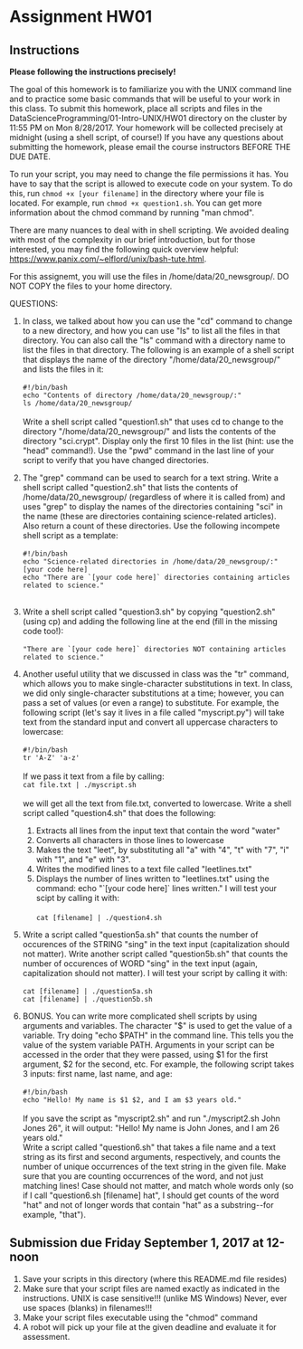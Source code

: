# Assignment HW01
## Instructions
**Please following the instructions precisely!**

The goal of this homework is to familiarize you with the UNIX command line and to practice some basic commands that will be useful to your work in this class. To submit this homework, place all scripts and files in the DataScienceProgramming/01-Intro-UNIX/HW01 directory on the cluster by 11:55 PM on Mon 8/28/2017. Your homework will be collected precisely at midnight (using a shell script, of course!) If you have any questions about submitting the homework, please email the course instructors BEFORE THE DUE DATE.

To run your script, you may need to change the file permissions it has. You have to say that the script is allowed to execute code on your system. To do this, run `chmod +x [your filename]` in the directory where your file is located. For example, run `chmod +x question1.sh`. You can get more information about the chmod command by running "man chmod".

There are many nuances to deal with in shell scripting. We avoided dealing with most of the complexity in our brief introduction, but for those interested, you may find the following quick overview helpful: https://www.panix.com/~elflord/unix/bash-tute.html.

For this assignemt, you will use the files in /home/data/20_newsgroup/. DO NOT COPY the files to your home directory.

QUESTIONS:
1. In class, we talked about how you can use the "cd" command to change to a new directory, and how you can use "ls" to list all the files in that directory. You can also call the "ls" command with a directory name to list the files in that directory. The following is an example of a shell script that displays the name of the directory "/home/data/20\_newsgroup/" and lists the files in it: <br /> <br />
`#!/bin/bash` <br />
`echo "Contents of directory /home/data/20_newsgroup/:"` <br />
`ls /home/data/20_newsgroup/` <br /> <br />
Write a shell script called "question1.sh" that uses cd to change to the directory "/home/data/20_newsgroup/" and lists the contents of the directory "sci.crypt". Display only the first 10 files in the list (hint: use the "head" command!). Use the "pwd" command in the last line of your script to verify that you have changed directories.

2. The "grep" command can be used to search for a text string. Write a shell script called "question2.sh" that lists the contents of /home/data/20_newsgroup/ (regardless of where it is called from) and uses "grep" to display the names of the directories containing "sci" in the name (these are directories containing science-related articles). Also return a count of these directories. Use the following incompete shell script as a template: <br /> <br />
`#!/bin/bash` <br />
`echo "Science-related directories in /home/data/20_newsgroup/:"` <br />
`[your code here]` <br />
``echo "There are `[your code here]` directories containing articles related to science."`` <br /> <br />

3. Write a shell script called "question3.sh" by copying "question2.sh" (using cp) and adding the following line at the end (fill in the missing code too!): <br /> <br />
``"There are `[your code here]` directories NOT containing articles related to science."``

4. Another useful utility that we discussed in class was the "tr" command, which allows you to make single-character substitutions in text. In class, we did only single-character substitutions at a time; however, you can pass a set of values (or even a range) to substitute. For example, the following script (let's say it lives in a file called "myscript.py") will take text from the standard input and convert all uppercase characters to lowercase: <br /> <br />
`#!/bin/bash` <br />
`tr 'A-Z' 'a-z'` <br /> <br />
If we pass it text from a file by calling: <br />
`cat file.txt | ./myscript.sh` <br /> <br />
we will get all the text from file.txt, converted to lowercase. Write a shell script called "question4.sh" that does the following:
   1. Extracts all lines from the input text that contain the word "water"
   2. Converts all characters in those lines to lowercase
   3. Makes the text "leet", by substituting all "a" with "4", "t" with "7", "i" with "1", and "e" with "3".
   4. Writes the modified lines to a text file called "leetlines.txt"
   5. Displays the number of lines written to "leetlines.txt" using the command: echo "\`[your code here]\` lines written."
I will test your scipt by calling it with: <br /> <br />
`cat [filename] | ./question4.sh`

5. Write a script called "question5a.sh" that counts the number of occurences of the STRING "sing" in the text input (capitalization should not matter). Write another script called "question5b.sh" that counts the number of occurences of WORD "sing" in the text input (again, capitalization should not matter). I will test your script by calling it with: <br /> <br />
`cat [filename] | ./question5a.sh` <br />
`cat [filename] | ./question5b.sh`

6. BONUS. You can write more complicated shell scripts by using arguments and variables. The character "$" is used to get the value of a variable. Try doing "echo $PATH" in the command line. This tells you the value of the system variable PATH. Arguments in your script can be accessed in the order that they were passed, using $1 for the first argument, $2 for the second, etc. For example, the following script takes 3 inputs: first name, last name, and age: <br /> <br />
`#!/bin/bash` <br />
``echo "Hello! My name is $1 $2, and I am $3 years old."`` <br /> <br />
If you save the script as "myscript2.sh" and run "./myscript2.sh John Jones 26", it will output: "Hello! My name is John Jones, and I am 26 years old." <br />
Write a script called "question6.sh" that takes a file name and a text string as its first and second arguments, respectively, and counts the number of unique occurrences of the text string in the given file. Make sure that you are counting occurrences of the word, and not just matching lines! Case should not matter, and match whole words only (so if I call "question6.sh [filename] hat", I should get counts of the word "hat" and not of longer words that contain "hat" as a substring--for example, "that").  


## Submission due Friday September 1, 2017 at 12-noon
1. Save your scripts in this directory (where this README.md file resides)
2. Make sure that your script files are named exactly as indicated in the instructions. UNIX is case sensitive!!! (unlike MS Windows) Never, ever use spaces (blanks) in filenames!!!
3. Make your script files executable using the "chmod" command
4. A robot will pick up your file at the given deadline and evaluate it for assessment.
